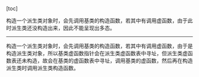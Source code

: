 [toc]


构造一个派生类对象时，会先调用基类的构造函数，若其中有调用虚函数，由于此时派生类还没构造出来，因此不能呈现出多态。

---
构造一个派生类对象时，会先调用基类的构造函数，若其中有调用虚函数，由于是构造派生类对象，所以基类虚函数指针会在派生类虚函数表中寻址，但派生类虚函数表还未构造，故会在基类的虚函数表中寻址，调用基类的虚函数，然后再在构造派生类时调用派生类构造函数。

